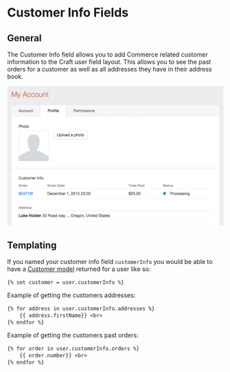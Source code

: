 # Customer Info Fields

## General

The Customer Info field allows you to add Commerce related customer information to the Craft user field layout. This allows you to see the past orders for a customer as well as all addresses they have in their address book.

<img src="./assets/customer-info-field.png" width="600" alt="Products field modal">

## Templating

If you named your customer info field `customerInfo` you would be able to have a [Customer model](customer-model.md) returned for a user like so:

```twig
{% set customer = user.customerInfo %}
```

Example of getting the customers addresses:

```twig
{% for address in user.customerInfo.addresses %}
    {{ address.firstName}} <br>
{% endfor %}
```

Example of getting the customers past orders:

```twig
{% for order in user.customerInfo.orders %}
    {{ order.number}} <br>
{% endfor %}
```
